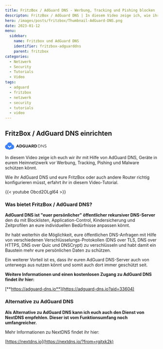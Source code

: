 ```yaml
---
title: FritzBox / AdGuard DNS - Werbung, Tracking und Pishing blocken
descripton: FritzBox / AdGuard DNS | In diesem Video zeige ich, wie ihr euren eigenen öffentlichen DNS-Server (AdGuard DNS) betreiben könnt
hero: /images/posts/fritzbox/Thumbnail-AdGuard-DNS.png
date: 2023-01-12
menu:
  sidebar:
    name: Fritzbox und AdGuard DNS
    identifier: fritzbox-adguarddns
    parent: fritzbox
categories:
  - Netzwerk
  - Security
  - Tutorials
  - Video
tags:
  - adguard
  - fritzbox
  - netzwerk
  - security
  - tutorials
  - video
---
```


## FritzBox / AdGuard DNS einrichten

[![logo adguard dns](/images/posts/fritzbox/logo_adguard.png)](https://adguard-dns.io/?aid=33604)

In diesem Video zeige ich euch wir ihr mit Hilfe von AdGuard DNS, Geräte in eurem Heimnetzwerk vor Werbung, Tracking, Pishing und Malware schützen könnt.

Wie ihr AdGuard DNS und eure FritzBox oder auch andere Router richtig konfigurieren müsst, erfahrt ihr in diesem Video-Tutorial.

{{< youtube Obcd2OLgl64 >}}


### Was bietet FritzBox / AdGuard DNS?

**AdGuard DNS ist "euer persönlicher" öffentlicher rekursiver DNS-Server** den du mit Blocklisten, Application-Control, Kindersicherung und Zeitprofilen an eure individuellen Bedürfnisse anpassen könnt.

Ihr habt weiterhin die Möglichkeit, eure öffentlichen DNS-Anfragen mit Hilfe von verschiedenen Verschlüsselungs-Protokollen (DNS over TLS, DNS over HTTPS, DNS over Quic und DNSCrypt) zu verschlüsseln und habt damit ein Baustein mehr eure persönlichen Daten zu schützen.

Ein weiterer Vorteil ist es, dass ihr euren AdGuard DNS-Server auch von unterwegs aus nutzen könnt und somit auch dort immer geschützt seit.

**Weitere Informationen und einen kostenlosen Zugang zu AdGuard DNS findet ihr hier:**

[**https://adguard-dns.io**](https://adguard-dns.io?aid=33604)

### Alternative zu AdGuard DNS

**Als Alternative zu AdGuard DNS kann ich euch auch den Dienst von NextDNS empfehlen. Dieser ist vom Funktionsumfang noch umfangreicher.**

Mehr Informationen zu NextDNS findet ihr hier:

[https://nextdns.io](https://nextdns.io/?from=rgjtxk2k)

